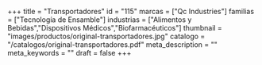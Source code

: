 +++
title = "Transportadores"
id = "115"
marcas = ["Qc Industries"]
familias = ["Tecnología de Ensamble"]
industrias = ["Alimentos y Bebidas","Dispositivos Médicos","Biofarmacéuticos"]
thumbnail = "images/productos/original-transportadores.jpg"
catalogo = "/catalogos/original-transportadores.pdf"
meta_description = ""
meta_keywords = ""
draft = false
+++

